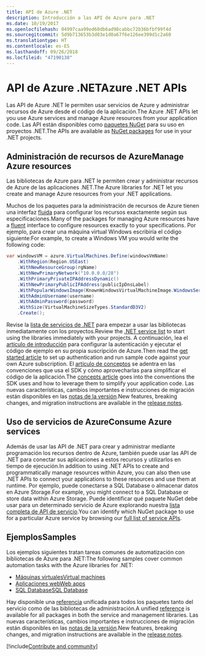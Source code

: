 ```yaml
---
title: API de Azure .NET
description: Introducción a las API de Azure para .NET
ms.date: 10/19/2017
ms.openlocfilehash: 04997caa99ed60db6ad98cabbc72b36bfbf99f4d
ms.sourcegitcommit: 5d9b713653b3d03e1d0a67f6e126ee399d1c2a60
ms.translationtype: HT
ms.contentlocale: es-ES
ms.lasthandoff: 09/26/2018
ms.locfileid: "47190138"
---
```

# <a name="azure-net-apis"></a><span data-ttu-id="5162a-103">API de Azure .NET</span><span class="sxs-lookup"><span data-stu-id="5162a-103">Azure .NET APIs</span></span>

<span data-ttu-id="5162a-104">Las API de Azure .NET le permiten usar servicios de Azure y administrar recursos de Azure desde el código de la aplicación.</span><span class="sxs-lookup"><span data-stu-id="5162a-104">The Azure .NET APIs let you use Azure services and manage Azure resources from your application code.</span></span> <span data-ttu-id="5162a-105">Las API están disponibles como [paquetes NuGet](/dotnet/api/overview/azure/) para su uso en proyectos .NET.</span><span class="sxs-lookup"><span data-stu-id="5162a-105">The APIs are available as [NuGet packages](/dotnet/api/overview/azure/) for use in your .NET projects.</span></span> 

## <a name="manage-azure-resources"></a><span data-ttu-id="5162a-106">Administración de recursos de Azure</span><span class="sxs-lookup"><span data-stu-id="5162a-106">Manage Azure resources</span></span>

<span data-ttu-id="5162a-107">Las bibliotecas de Azure para .NET le permiten crear y administrar recursos de Azure de las aplicaciones .NET.</span><span class="sxs-lookup"><span data-stu-id="5162a-107">The Azure libraries for .NET let you create and manage Azure resources from your .NET applications.</span></span>

<span data-ttu-id="5162a-108">Muchos de los paquetes para la administración de recursos de Azure tienen una interfaz [fluida](dotnet-sdk-azure-concepts.md) para configurar los recursos exactamente según sus especificaciones.</span><span class="sxs-lookup"><span data-stu-id="5162a-108">Many of the packages for managing Azure resources have a [fluent](dotnet-sdk-azure-concepts.md) interface to configure resources exactly to your specifications.</span></span> <span data-ttu-id="5162a-109">Por ejemplo, para crear una máquina virtual Windows escribiría el código siguiente:</span><span class="sxs-lookup"><span data-stu-id="5162a-109">For example, to create a Windows VM you would write the following code:</span></span>

```csharp
var windowsVM = azure.VirtualMachines.Define(windowsVmName)
    .WithRegion(Region.USEast)
    .WithNewResourceGroup(rgName)
    .WithNewPrimaryNetwork("10.0.0.0/28")
    .WithPrimaryPrivateIPAddressDynamic()
    .WithNewPrimaryPublicIPAddress(publicIpDnsLabel)
    .WithPopularWindowsImage(KnownWindowsVirtualMachineImage.WindowsServer2012R2Datacenter)
    .WithAdminUsername(username)
    .WithAdminPassword(password)
    .WithSize(VirtualMachineSizeTypes.StandardD3V2)
    .Create();
 ```

<span data-ttu-id="5162a-110">Revise la [lista de servicios de .NET](/dotnet/api/overview/azure/) para empezar a usar las bibliotecas inmediatamente con los proyectos.</span><span class="sxs-lookup"><span data-stu-id="5162a-110">Review the [.NET service list](/dotnet/api/overview/azure/) to start using the libraries immediately with your projects.</span></span> <span data-ttu-id="5162a-111">A continuación, lea el [artículo de introducción](dotnet-sdk-azure-get-started.md) para configurar la autenticación y ejecutar el código de ejemplo en su propia suscripción de Azure.</span><span class="sxs-lookup"><span data-stu-id="5162a-111">Then read the [get started article](dotnet-sdk-azure-get-started.md) to set up authentication and run sample code against your own Azure subscription.</span></span>  <span data-ttu-id="5162a-112">El [artículo de conceptos](dotnet-sdk-azure-concepts.md) se adentra en las convenciones que usa el SDK y cómo aprovecharlas para simplificar el código de la aplicación.</span><span class="sxs-lookup"><span data-stu-id="5162a-112">The [concepts article](dotnet-sdk-azure-concepts.md) goes into the conventions the SDK uses and how to leverage them to simplify your application code.</span></span> <span data-ttu-id="5162a-113">Las nuevas características, cambios importantes e instrucciones de migración están disponibles en las [notas de la versión](dotnet-sdk-azure-release-notes.md).</span><span class="sxs-lookup"><span data-stu-id="5162a-113">New features, breaking changes, and migration instructions are available in the [release notes](dotnet-sdk-azure-release-notes.md).</span></span>

## <a name="consume-azure-services"></a><span data-ttu-id="5162a-114">Uso de servicios de Azure</span><span class="sxs-lookup"><span data-stu-id="5162a-114">Consume Azure services</span></span>

<span data-ttu-id="5162a-115">Además de usar las API de .NET para crear y administrar mediante programación los recursos dentro de Azure, también puede usar las API de .NET para conectar sus aplicaciones a estos recursos y utilizarlos en tiempo de ejecución.</span><span class="sxs-lookup"><span data-stu-id="5162a-115">In addition to using .NET APIs to create and programmatically manage resources within Azure, you can also then use .NET APIs to connect your applications to these resources and use them at runtime.</span></span>  <span data-ttu-id="5162a-116">Por ejemplo, puede conectarse a SQL Database o almacenar datos en Azure Storage.</span><span class="sxs-lookup"><span data-stu-id="5162a-116">For example, you might connect to a SQL Database or store data within Azure Storage.</span></span>  <span data-ttu-id="5162a-117">Puede identificar qué paquete NuGet debe usar para un determinado servicio de Azure explorando nuestra [lista completa de API de servicio](/dotnet/api/overview/azure/).</span><span class="sxs-lookup"><span data-stu-id="5162a-117">You can identify which NuGet package to use for a particular Azure service by browsing our [full list of service APIs](/dotnet/api/overview/azure/).</span></span>  

## <a name="samples"></a><span data-ttu-id="5162a-118">Ejemplos</span><span class="sxs-lookup"><span data-stu-id="5162a-118">Samples</span></span>

<span data-ttu-id="5162a-119">Los ejemplos siguientes tratan tareas comunes de automatización con bibliotecas de Azure para .NET:</span><span class="sxs-lookup"><span data-stu-id="5162a-119">The following samples cover common automation tasks with the Azure libraries for .NET:</span></span>

- [<span data-ttu-id="5162a-120">Máquinas virtuales</span><span class="sxs-lookup"><span data-stu-id="5162a-120">Virtual machines</span></span>](dotnet-sdk-azure-virtual-machine-samples.md)
- [<span data-ttu-id="5162a-121">Aplicaciones web</span><span class="sxs-lookup"><span data-stu-id="5162a-121">Web apps</span></span>](dotnet-sdk-azure-web-apps-samples.md)
- [<span data-ttu-id="5162a-122">SQL Database</span><span class="sxs-lookup"><span data-stu-id="5162a-122">SQL Database</span></span>](dotnet-sdk-azure-sql-database-samples.md)

<span data-ttu-id="5162a-123">Hay disponible una [referencia](/dotnet/api/overview/azure/?view=azure-dotnet) unificada para todos los paquetes tanto del servicio como de las bibliotecas de administración.</span><span class="sxs-lookup"><span data-stu-id="5162a-123">A unified [reference](/dotnet/api/overview/azure/?view=azure-dotnet) is available for all packages in both the service and management libraries.</span></span> <span data-ttu-id="5162a-124">Las nuevas características, cambios importantes e instrucciones de migración están disponibles en las [notas de la versión](dotnet-sdk-azure-release-notes.md).</span><span class="sxs-lookup"><span data-stu-id="5162a-124">New features, breaking changes, and migration instructions are available in the [release notes](dotnet-sdk-azure-release-notes.md).</span></span>

[!include[Contribute and community](includes/contribute.md)]
